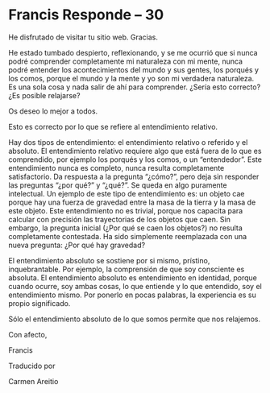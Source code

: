 # Francis Responde – 30

He disfrutado de visitar tu sitio web. Gracias.

He estado tumbado despierto, reflexionando, y se me ocurrió que si nunca podré comprender completamente mi naturaleza con mi mente, nunca podré entender los acontecimientos del mundo y sus gentes, los porqués y los comos, porque el mundo y la mente y yo son mi verdadera naturaleza. Es una sola cosa y nada salir de ahí para comprender. ¿Sería esto correcto? ¿Es posible relajarse?

Os deseo lo mejor a todos.

Esto es correcto por lo que se refiere al entendimiento relativo.

Hay dos tipos de entendimiento: el entendimiento relativo o referido y el absoluto. El entendimiento relativo requiere algo que está fuera de lo que es comprendido, por ejemplo los porqués y los comos, o un “entendedor”. Este entendimiento nunca es completo, nunca resulta completamente satisfactorio. Da respuesta a la pregunta “¿cómo?”, pero deja sin responder las preguntas “¿por qué?” y “¿qué?”. Se queda en algo puramente intelectual. Un ejemplo de este tipo de entendimiento es: un objeto cae porque hay una fuerza de gravedad entre la masa de la tierra y la masa de este objeto. Este entendimiento no es trivial, porque nos capacita para calcular con precisión las trayectorias de los objetos que caen. Sin embargo, la pregunta inicial (¿Por qué se caen los objetos?) no resulta completamente contestada. Ha sido simplemente reemplazada con una nueva pregunta: ¿Por qué hay gravedad?

El entendimiento absoluto se sostiene por si mismo, prístino, inquebrantable. Por ejemplo, la comprensión de que soy consciente es absoluta. El entendimiento absoluto es entendimiento en identidad, porque cuando ocurre, soy ambas cosas, lo que entiende y lo que entendido, soy el entendimiento mismo. Por ponerlo en pocas palabras, la experiencia es su propio significado.

Sólo el entendimiento absoluto de lo que somos permite que nos relajemos.

Con afecto,

Francis

Traducido por 

Carmen Areitio

